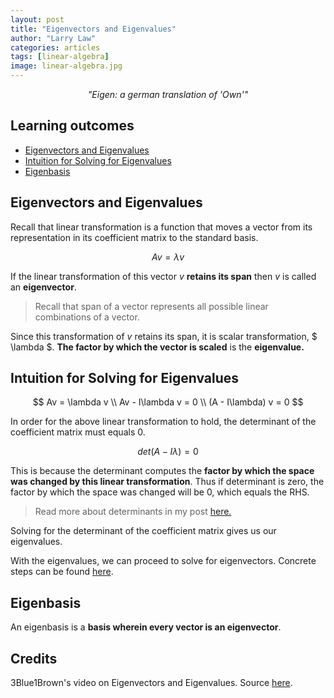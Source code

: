 ```yaml
---
layout: post
title: "Eigenvectors and Eigenvalues"
author: "Larry Law"
categories: articles
tags: [linear-algebra]
image: linear-algebra.jpg
---
```

<div align="center">
    <i>"Eigen: a german translation of 'Own'"</i>
</div>

<!-- omit in toc -->
## Learning outcomes
- [Eigenvectors and Eigenvalues](#eigenvectors-and-eigenvalues)
- [Intuition for Solving for Eigenvalues](#intuition-for-solving-for-eigenvalues)
- [Eigenbasis](#eigenbasis)

## Eigenvectors and Eigenvalues
Recall that linear transformation is a function that moves a vector from its representation in its coefficient matrix to the standard basis.

$$
Av = \lambda  v
$$

If the linear transformation of this vector _v_ **retains its span** then _v_ is called an __eigenvector__.

> Recall that span of a vector represents all possible linear combinations of a vector.

Since this transformation of _v_ retains its span, it is scalar transformation, \$ \lambda \$. **The factor by which the vector is scaled** is the **eigenvalue.**

## Intuition for Solving for Eigenvalues

$$
Av = \lambda  v \\
Av - I\lambda  v = 0 \\
(A - I\lambda) v = 0
$$

In order for the above linear transformation to hold, the determinant of the coefficient matrix must equals 0.

$$ 
det(A - I\lambda) = 0
$$

This is because the determinant computes the **factor by which the space was changed by this linear transformation**. Thus if determinant is zero, the factor by which the space was changed will be 0, which equals the RHS. 

> Read more about determinants in my post [here.](./determinant.html)

Solving for the determinant of the coefficient matrix gives us our eigenvalues.

With the eigenvalues, we can proceed to solve for eigenvectors. Concrete steps can be found [here](https://www.scss.tcd.ie/Rozenn.Dahyot/CS1BA1/SolutionEigen.pdf).

## Eigenbasis
An eigenbasis is a **basis wherein every vector is an eigenvector**. 

<!-- omit in toc -->
## Credits
3Blue1Brown's video on Eigenvectors and Eigenvalues. Source [here](https://www.youtube.com/watch?v=PFDu9oVAE-g&t=887s).
